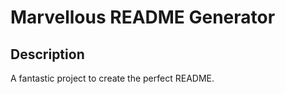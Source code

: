 
# Marvellous README Generator
    
## Description
A fantastic project to create the perfect README. 

    